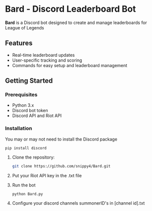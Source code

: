 #  Bard - Discord Leaderboard Bot

**Bard** is a Discord bot designed to create and manage leaderboards for League of Legends

## Features

- Real-time leaderboard updates
- User-specific tracking and scoring
- Commands for easy setup and leaderboard management

## Getting Started

### Prerequisites
- Python 3.x
- Discord bot token
- Discord API and Riot API

### Installation

You may or may not need to install the Discord package
```
pip install discord
```

1. Clone the repository:
   ```bash
   git clone https://github.com/snippy4/Bard.git
    ```
2. Put your Riot API key in the .txt file

3. Run the bot
   ```bash
   python Bard.py
   ```
4. Configure your discord channels summonerID's in [channel id].txt
